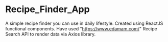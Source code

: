 # Recipe_Finder_App
A simple recipe finder you can use in daily lifestyle. Created using ReactJS functional components. Have used "https://www.edamam.com/" Recipe Search API to render data via Axios library.
